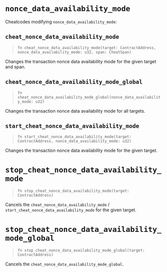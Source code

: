 # `nonce_data_availability_mode`

Cheatcodes modifying `nonce_data_availability_mode`:

## `cheat_nonce_data_availability_mode`
> `fn cheat_nonce_data_availability_mode(target: ContractAddress, nonce_data_availability_mode: u32, span: CheatSpan)`

Changes the transaction nonce data availability mode for the given target and span.

## `cheat_nonce_data_availability_mode_global`
> `fn cheat_nonce_data_availability_mode_global(nonce_data_availability_mode: u32)`

Changes the transaction nonce data availability mode for all targets.

## `start_cheat_nonce_data_availability_mode`
> `fn start_cheat_nonce_data_availability_mode(target: ContractAddress, nonce_data_availability_mode: u32)`

Changes the transaction nonce data availability mode for the given target.

# `stop_cheat_nonce_data_availability_mode`
> `fn stop_cheat_nonce_data_availability_mode(target: ContractAddress)`

Cancels the `cheat_nonce_data_availability_mode` / `start_cheat_nonce_data_availability_mode` for the given target.

# `stop_cheat_nonce_data_availability_mode_global`
> `fn stop_cheat_nonce_data_availability_mode_global(target: ContractAddress)`

Cancels the `cheat_nonce_data_availability_mode_global`.
